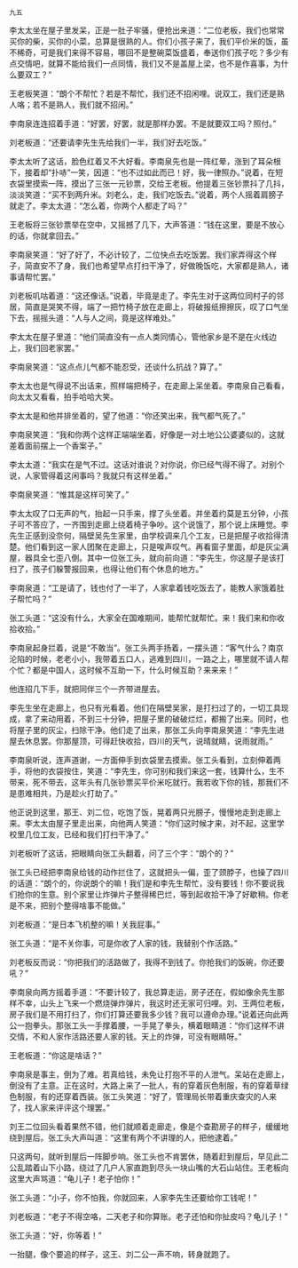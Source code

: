     九五 

   李太太坐在屋子里发呆，正是一肚子牢骚，便抢出来道：“二位老板，我们也常常买你的柴，买你的小菜，总算是很熟的人。你们小孩子来了，我们平价米的饭，虽不稀奇，可是我们来得不容易，哪回不是整碗菜饭盛着，奉送你们孩子吃？多少有点交情吧，就算不能给我们一点同情，我们又不是盖屋上梁，也不是作喜事，为什么要双工？”

   王老板笑道：“朗个不帮忙？若是不帮忙，我们还不招闲哩。说双工，我们还是熟人咯；若不是熟人，我们就不招闲。”

   李南泉连连招着手道：“好罢，好罢，就是那样办罢。不是就要双工吗？照付。”

   刘老板道：“还要请李先生先给我们一半，我们好去吃饭。”

   李太太听了这话，脸色红着又不大好看。李南泉先也是一阵红晕，涨到了耳朵根下，接着却“扑哧”一笑，因道：“也不过如此而已！好，我一律照办。”说着，在短衣袋里摸索一阵，摸出了三张一元钞票，交给王老板。他提着三张钞票抖了几抖，淡淡笑道：“买不到两升米。刘老么，走，我们吃饭去。”说着，两个人摇着肩膀子就走了。李太太道：“怎么着，你两个人都走了吗？”

   王老板将三张钞票举在空中，又摇撼了几下，大声答道：“钱在这里，要是不放心的话，你就拿回去。”

   李南泉笑道：“好了好了，不必计较了，二位快点去吃饭罢。我们家弄得这个样子，简直安不了身，我们也希望早点打扫干净了，好做晚饭吃，大家都是熟人，诸事请帮忙罢。”

   刘老板叽咕着道：“这还像话。”说着，毕竟是走了。李先生对于这两位同村子的邻居，简直是哭笑不得，端了一把竹椅子放在走廊上，将破报纸擦擦灰，叹了口气坐下去，摇摇头道：“人与人之间，竟是这样难处。”

   李太太在屋子里道：“他们简直没有一点人类同情心，管他家乡是不是在火线边上，我们回老家罢。”

   李南泉笑道：“这点点儿气都不能忍受，还谈什么抗战？算了。”

   李太太也是气得说不出话来，照样端把椅子，在走廊上呆坐着。李南泉自己看看，向太太又看看，拍手哈哈大笑。

   李太太是和他并排坐着的，望了他道：“你还笑出来，我气都气死了。”

   李南泉笑道：“我和你两个这样正端端坐着，好像是一对土地公公婆婆似的，这就差着面前摆上一个香案子。”

   李太太道：“我实在是气不过。这话对谁说？对你说，你已经气得不得了。对别个说，人家管得着这闲事吗？我就只有这样坐着。”

   李南泉笑道：“惟其是这样可笑了。”

   李太太叹了口无声的气，抬起一只手来，撑了头坐着。并坐着约莫是五分钟，小孩子可不答应了，一齐围到走廊上绕着椅子争吵。这个说饿了，那个说上床睡觉。李先生正感到没奈何，隔壁吴先生家里，由学校调来几个工友，已是把屋子收拾得清楚。他们看到这一家人团聚在走廊上，只是唉声叹气。再看窗子里面，却是灰尘满屋，器具全七歪八倒。其中一位张工头，就向前向道：“李先生，你这屋子是该打扫了，孩子们躲警报回来，也得让他们有个休息的地方。”

   李南泉道：“工是请了，钱也付了一半了，人家拿着钱吃饭去了，能教人家饿着肚子帮忙吗？”

   张工头道：“这没有什么，大家全在国难期间，能帮忙就帮忙。来！我们来和你收拾收拾。”

   李南泉起身拦着，说是“不敢当”。张工头两手扬着，一摆头道：“客气什么？南京沦陷的时候，老老小小，我带着五口人，逃难到四川，一路之上，哪里就不请人帮个忙？都是中国人，这时候不互助一下，什么时候互助？来来来！”

   他连招几下手，就把同伴三个一齐带进屋去。

   李先生坐在走廊上，也只有光看着。他们在隔壁吴家，是打扫过了的，一切工具现成，拿了来动用着，不到三十分钟，把屋子里的破破烂烂，都搬了出来。同时，也将屋子里的灰尘，扫除干净。他们走了出来，那张工头向李南泉笑道：“李先生进屋去休息罢。你那屋顶，可得赶快收拾，四川的天气，说晴就睛，说雨就雨。”

   李南泉听说，连声道谢，一方面伸手到衣袋里去摸索。张工头看到，立刻伸着两手，将他的衣袋按住，笑道：“李先生，你可别和我们来这一套，钱算什么，生不带来，死不带去，这年头有几张钞票买平价米吃就行。我若收下你的钱，那我们不是患难相共，乃是趁火打劫了。”

   他正说到这里，那王、刘二位，吃饱了饭，晃着两只光膀子，慢慢地走到走廊上来。李太太由屋子里走出来，向他两人笑道：“你们这时候才来，对不起，这里学校里几位工友，已经和我们打扫干净了。”

   刘老板听了这话，把眼睛向张工头翻着，问了三个字：“朗个的？”

   张工头已经把李南泉给钱的动作拦住了，这就把头一偏，歪了颈脖子，也操了四川的话道：“朗个的，你说朗个的嘛！我们是和李先生帮忙，没有要钱！你不要说我们抢你的生意。别个家里让炸弹片子整得稀巴烂，等到起收拾干净了好歇稍。你老是不来，把别个整得啥事不能做。”

   刘老板道：“是日本飞机整的嘛！关我屁事。”

   张工头道：“是不关你事，可是你收了人家的钱，我替别个作活路。”

   刘老板反而说：“你把我们的活路做了，我得不到钱了。你抢我们的饭碗，你还要吼？”

   李南泉向两方摇着手道：“不要计较了，我总算走运，房子还在，假如像余先生那样不幸，山头上飞来一个燃烧弹炸弹片，我这时还无家可归哩。刘、王两位老板，房子我们是不用打扫了，你们打算还要我多少钱？我可以遵命办理。”说着还向此两公一抱拳头。那张工头一手撑着腰，一手晃了拳头，横着眼睛道：“你们这样不讲交情，不和人家作活路还要人家的钱。天上的炸弹，可没有眼睛呀。”

   王老板道：“你这是啥话？”

   李南泉是事主，倒为了难。若真给钱，未免让打抱不平的人泄气。呆站在走廊上，倒没有了主意。正在这时，大路上来了一批人，有的穿着灰色制服，有的穿着草绿色制服，有的还穿着西装。张工头笑道：“好了，管理局长带着重庆查灾的人来了，找人家来评评这个理罢。”

   刘王二位回头看着果然不错，他们就顺着走廊走，像是个查勘房子的样子，缓缓地绕到屋后。张工头大声叫道：“这里有两个不讲理的人，把他逮着。”

   只这两句，就听到屋后一阵脚步响。张工头也不肯罢休，随着赶到屋后，早见此二公乱踏着山下小路，绕过了几户人家直跑到尽头一块山嘴的大石山站住。王老板向这里大声骂道：“龟儿子！老子怕你！”

   张工头道：“小子，你不怕我，你就回来，人家李先生还要给你工钱呢！”

   刘老板道：“老子不得空咯，二天老子和你算账。老子还怕和你扯皮吗？龟儿子！”

   张工头道：“好，你等着！”

   一抬腿，像个要追的样子，这王、刘二公一声不响，转身就跑了。

